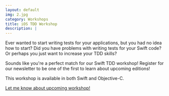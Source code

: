 ```yaml
---
layout: default
img: 2.jpg
category: Workshops
title: iOS TDD Workshop
description: |
---
```


Ever wanted to start writing tests for your applications, but you had no idea how to start? Did you have problems with writing tests for your Swift code? Or perhaps you just want to increase your TDD skills?

Sounds like you're a perfect match for our Swift TDD workshop! Register for our newsletter to be one of the first to learn about upcoming editions!

This workshop is available in both Swift and Objective-C.

<a href="/register" class="btn btn-info" role="button">Let me know about upcoming workshop!</a>
